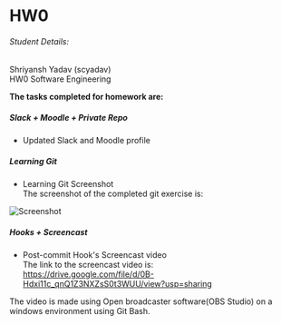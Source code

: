 # HW0

###### Student Details:

Shriyansh Yadav
(scyadav)  
HW0 Software Engineering

**The tasks completed for homework are:** 

##### Slack + Moodle + Private Repo  

* Updated Slack and Moodle profile  

##### Learning Git  

* Learning Git Screenshot  
The screenshot of the completed git exercise is:   


![Screenshot](https://github.ncsu.edu/scyadav/HW0/blob/master/GitBranchHW0.png)


##### Hooks + Screencast 


* Post-commit Hook's Screencast video  
The link to the screencast video is:  
https://drive.google.com/file/d/0B-Hdxi11c_qnQ1Z3NXZsS0t3WUU/view?usp=sharing

The video is made using Open broadcaster software(OBS Studio) on a windows environment using Git Bash.

